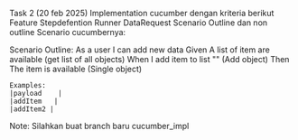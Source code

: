Task 2 (20 feb 2025)
Implementation cucumber dengan kriteria berikut
Feature
Stepdefention
Runner
DataRequest
Scenario Outline dan non outline
Scenario cucumbernya:

Scenario Outline: As a user I can add new data
Given A list of item are available (get list of all objects)
When I add item to list "<payload>" (Add object)
Then The item is available (Single object)

    Examples:
    |payload    |
    |addItem   |
    |addItem2 |

Note:
Silahkan buat branch baru cucumber_impl

<!-- tugas di bawah ini sudah selesai -->
<!-- Task 1

1. Implementasi validation menggunakan POJO di setiap endpoint yang ada di https://restful-api.dev/ (ada di file src/test/java/restassured/TugasRestAssuredPOJO.java)

2. Implementasi E2E Test yang ada di https://restful-api.dev/ dan lengkapi dengan validasi menggunakan POJO. Scenario nya tertera dibawah ini

Scenario Add Product

- Create new object (hit API add_object)
- Verify new object is added (hit API single_object)
- Delete product (hit API delete_object)
- Verify new object is deleted (hit API single_object)
  Note:

  1. Untuk E2E test buat dalam satu function test
  2. Submission buat dalam satu branch jangan di merge ke master

- ada di file src/test/java/scenario/RestE2ETest.java
- branch tugas "testng_rest" -->

